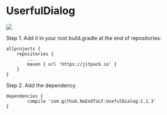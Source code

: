 # UserfulDialog
[![](https://jitpack.io/v/NoEndToLF/UsefulDialog.svg)](https://jitpack.io/#NoEndToLF/UsefulDialog)  

Step 1. Add it in your root build.gradle at the end of repositories:

	allprojects {
		repositories {
			...
			maven { url 'https://jitpack.io' }
		}
	}
Step 2. Add the dependency

	dependencies {
	        compile 'com.github.NoEndToLF:UsefulDialog:1.1.3'
	}